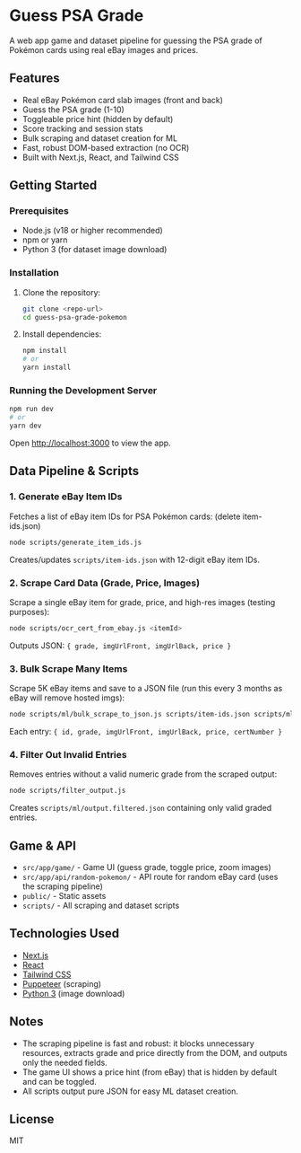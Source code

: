 # Guess PSA Grade

A web app game and dataset pipeline for guessing the PSA grade of Pokémon cards using real eBay images and prices.

## Features

- Real eBay Pokémon card slab images (front and back)
- Guess the PSA grade (1-10)
- Toggleable price hint (hidden by default)
- Score tracking and session stats
- Bulk scraping and dataset creation for ML
- Fast, robust DOM-based extraction (no OCR)
- Built with Next.js, React, and Tailwind CSS

## Getting Started

### Prerequisites

- Node.js (v18 or higher recommended)
- npm or yarn
- Python 3 (for dataset image download)

### Installation

1. Clone the repository:
   ```bash
   git clone <repo-url>
   cd guess-psa-grade-pokemon
   ```
2. Install dependencies:
   ```bash
   npm install
   # or
   yarn install
   ```

### Running the Development Server

```bash
npm run dev
# or
yarn dev
```

Open [http://localhost:3000](http://localhost:3000) to view the app.

## Data Pipeline & Scripts

### 1. Generate eBay Item IDs

Fetches a list of eBay item IDs for PSA Pokémon cards: (delete item-ids.json)

```bash
node scripts/generate_item_ids.js
```

Creates/updates `scripts/item-ids.json` with 12-digit eBay item IDs.

### 2. Scrape Card Data (Grade, Price, Images)

Scrape a single eBay item for grade, price, and high-res images (testing purposes):

```bash
node scripts/ocr_cert_from_ebay.js <itemId>
```

Outputs JSON: `{ grade, imgUrlFront, imgUrlBack, price }`

### 3. Bulk Scrape Many Items

Scrape 5K eBay items and save to a JSON file (run this every 3 months as eBay will remove hosted imgs):

```bash
node scripts/ml/bulk_scrape_to_json.js scripts/item-ids.json scripts/ml/output.json
```

Each entry: `{ id, grade, imgUrlFront, imgUrlBack, price, certNumber }`

### 4. Filter Out Invalid Entries

Removes entries without a valid numeric grade from the scraped output:

```bash
node scripts/filter_output.js
```

Creates `scripts/ml/output.filtered.json` containing only valid graded entries.

<!-- ### 4. Download Images by Grade (for ML, ignore mostly)

Download all images from a JSON dataset, organized by grade:

```bash
python3 scripts/download_images_by_grade.py output.json dataset/
```

Images are saved as `dataset/<grade>/<id>_imgUrlFront_...` and `dataset/<grade>/<id>_imgUrlBack_...` -->

## Game & API

- `src/app/game/` - Game UI (guess grade, toggle price, zoom images)
- `src/app/api/random-pokemon/` - API route for random eBay card (uses the scraping pipeline)
- `public/` - Static assets
- `scripts/` - All scraping and dataset scripts

## Technologies Used

- [Next.js](https://nextjs.org/)
- [React](https://react.dev/)
- [Tailwind CSS](https://tailwindcss.com/)
- [Puppeteer](https://pptr.dev/) (scraping)
- [Python 3](https://www.python.org/) (image download)

## Notes

- The scraping pipeline is fast and robust: it blocks unnecessary resources, extracts grade and price directly from the DOM, and outputs only the needed fields.
- The game UI shows a price hint (from eBay) that is hidden by default and can be toggled.
- All scripts output pure JSON for easy ML dataset creation.

## License

MIT
